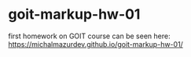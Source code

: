 # goit-markup-hw-01

first homework on GOIT course
can be seen here: https://michalmazurdev.github.io/goit-markup-hw-01/

